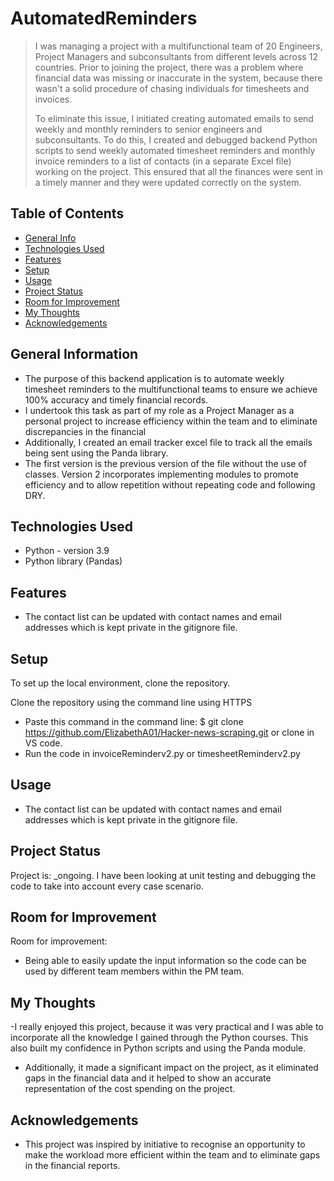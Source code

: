# AutomatedReminders
> I was managing a project with a multifunctional team of 20 Engineers, Project Managers and subconsultants from different levels across 12 countries. Prior to joining the project, there was a problem where financial data was missing or inaccurate in the system, because there wasn't a solid procedure of chasing individuals for timesheets and invoices. 
> 
> To eliminate this issue, I initiated creating automated emails to send weekly and monthly reminders to senior engineers and subconsultants. To do this, I created and debugged backend Python scripts to send weekly automated timesheet reminders and monthly invoice reminders to a list of contacts (in a separate Excel file) working on the project. This ensured that all the finances were sent in a timely manner and they were updated correctly on the system.

## Table of Contents
* [General Info](#general-information)
* [Technologies Used](#technologies-used)
* [Features](#features)
* [Setup](#setup)
* [Usage](#usage)
* [Project Status](#project-status)
* [Room for Improvement](#room-for-improvement)
* [My Thoughts](#my-thoughts)
* [Acknowledgements](#acknowledgements)


## General Information
- The purpose of this backend application is to automate weekly timesheet reminders to the multifunctional teams to ensure we achieve 100% accuracy and timely financial records. 
- I undertook this task as part of my role as a Project Manager as a personal project to increase efficiency within the team and to eliminate discrepancies in the financial  
- Additionally, I created an email tracker excel file to track all the emails being sent using the Panda library.
- The first version is the previous version of the file without the use of classes. Version 2 incorporates implementing modules to promote efficiency and to allow repetition without repeating code and following DRY.


## Technologies Used
- Python - version 3.9
- Python library (Pandas)


## Features
- The contact list can be updated with contact names and email addresses which is kept private in the gitignore file.


## Setup
To set up the local environment, clone the repository. 

Clone the repository using the command line using HTTPS
- Paste this command in the command line: $ git clone https://github.com/ElizabethA01/Hacker-news-scraping.git or clone in VS code. 
- Run the code in invoiceReminderv2.py or timesheetReminderv2.py


## Usage
- The contact list can be updated with contact names and email addresses which is kept private in the gitignore file.


## Project Status
Project is: _ongoing. I have been looking at unit testing and debugging the code to take into account every case scenario.


## Room for Improvement
Room for improvement:
- Being able to easily update the input information so the code can be used by different team members within the PM team. 


## My Thoughts
-I really enjoyed this project, because it was very practical and I was able to incorporate all the knowledge I gained through the Python courses. This also built my confidence in Python scripts and using the Panda module. 
- Additionally, it made a significant impact on the project, as it eliminated gaps in the financial data and it helped to show an accurate representation of the cost spending on the project. 


## Acknowledgements
- This project was inspired by initiative to recognise an opportunity to make the workload more efficient within the team and to eliminate gaps in the financial reports.




